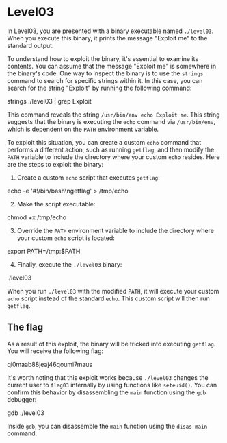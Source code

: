 # Level03

In Level03, you are presented with a binary executable named `./level03`. When you execute this binary, it prints the message "Exploit me" to the standard output.

To understand how to exploit the binary, it's essential to examine its contents. You can assume that the message "Exploit me" is somewhere in the binary's code. One way to inspect the binary is to use the `strings` command to search for specific strings within it. In this case, you can search for the string "Exploit" by running the following command:


strings ./level03 | grep Exploit


This command reveals the string `/usr/bin/env echo Exploit me`. This string suggests that the binary is executing the `echo` command via `/usr/bin/env`, which is dependent on the `PATH` environment variable.

To exploit this situation, you can create a custom `echo` command that performs a different action, such as running `getflag`, and then modify the `PATH` variable to include the directory where your custom `echo` resides. Here are the steps to exploit the binary:

1. Create a custom `echo` script that executes `getflag`:
   

echo -e '#!/bin/bash\ngetflag' > /tmp/echo


2. Make the script executable:


chmod +x /tmp/echo


3. Override the `PATH` environment variable to include the directory where your custom `echo` script is located:


export PATH=/tmp:$PATH


4. Finally, execute the `./level03` binary:


./level03


When you run `./level03` with the modified `PATH`, it will execute your custom `echo` script instead of the standard `echo`. This custom script will then run `getflag`.

## The flag

As a result of this exploit, the binary will be tricked into executing `getflag`. You will receive the following flag:


qi0maab88jeaj46qoumi7maus


It's worth noting that this exploit works because `./level03` changes the current user to `flag03` internally by using functions like `seteuid()`. You can confirm this behavior by disassembling the `main` function using the `gdb` debugger:


gdb ./level03


Inside `gdb`, you can disassemble the `main` function using the `disas main` command.
